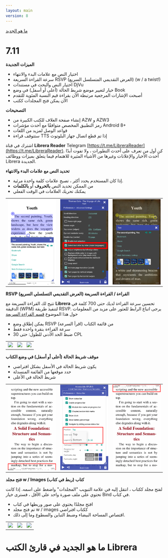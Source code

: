 ```yaml
---
layout: main
version: 8
---
```

[ما هو الجديد](/wiki/what-is-new/ar)

# 7.11

**الميزات الجديدة**

* اختيار النص مع علامات البدء والانتهاء
* سرعة القراءة السريعة RSVP (العرض التقديمي المتسلسل السريع) (w / a twist!)
* اختيار النص والبحث في مستندات DjVu
* خيار لتغيير موضع شريط الحالة (أعلى أو أسفل) في وضع Book
* أصبحت الإشارات المرجعية مرتبطة الآن بقراءة قيم النسبة المئوية للتقدم
* الآن يمكن فتح المجلدات ككتب

**التصحيحات**

* إنشاء صفحة الغلاف للكتب الكبيرة من AZW و AZW3
* رمز التطبيق المخصص متوافقًا مع أحدث مؤشرات Android 8+
* قواعد الوصل لمزيد من اللغات
* ستتوقف قراءة TTS إذا تم قطع اتصال جهاز البلوتوث

اشترك في قناة **Librera Reader** Telegram [https://t.me/LibreraReader](https://t.me/LibreraReader). كن أول من تعرف على أحدث التطورات ، ولا تفوت أبدًا أحدث الأخبار والإعلانات وغيرها من الأشياء المثيرة للاهتمام فيما يتعلق بميزات ووظائف Librera الجديدة.

**تحديد النص مع علامات البدء والانتهاء**

* إذا كان المستخدم يحدد أكثر ، تصبح علامات كلمة واحدة مرئية.
* من الممكن تحديد النص **بالحروف** أو **بالكلمات**
* يمكنك تحريك العلامات في الوقت الفعلي

||||
|-|-|-|
|![](4.png)|![](5.png)|![](6.png)|


**RSVP (العرض التقديمي التسلسلي السريع) القراءة / القراءة السريعة**

تتيح لك القراءة السريعة مع **Librera** تحسين سرعة القراءة لديك حتى 700 كلمة في الدقيقة (WPM) لتنفيذ طريقة RSVP.
يرجى اتباع الرابط للعثور على مزيد من المعلومات حول هذا الموضوع [قسم القراءة السريعة](/wiki/manual/Rapid-Serial-Visual-Presentation/ar)


* يمكن إطلاق وضع RSVP من قائمة الكتاب (اقرأ السرعة)
* سرعة القراءة بنقرة واحدة فقط
* ضبط الحد الأدنى للطول: حتى 30 CPL

||||
|-|-|-|
|![](/wiki/manual/Rapid-Serial-Visual-Presentation/1.png)|![](/wiki/manual/Rapid-Serial-Visual-Presentation/2.png)|![](/wiki/manual/Rapid-Serial-Visual-Presentation/3.png)|

**موقف شريط الحالة (أعلى أو أسفل) في وضع الكتاب**

* يكون شريط الحالة في الأسفل بشكل افتراضي
* حدد موقعها من القائمة المنسدلة
* شريط الحالة في الأعلى

||||
|-|-|-|
|![](1.png)|![](2.png)|![](3.png)|


**فتح مجلد w / Images كتاب (ربط في كتاب)**

لفتح مجلد ككتاب ، انتقل إليه في علامة التبويب &quot;المجلدات&quot; واضغط على اسمه. إذا كانت تحتوي على ملف صورة واحد على الأقل ، فسترى خيار Bind في كتاب.


* افتح مجلدًا يحتوي على صور وربطها في كتاب
* تم فتح مجلد w / images ككتاب افتراضي
* اقتصاص المساحة البيضاء وضبط التباين والسطوع وما إلى ذلك.

||||
|-|-|-|
|![](/wiki/manual/Open-Folder-With-Images-As-A-Book/1.png)|![](/wiki/manual/Open-Folder-With-Images-As-A-Book/2.png)|![](/wiki/manual/Open-Folder-With-Images-As-A-Book/3.png)|


# ما هو الجديد في قارئ الكتب Librera




